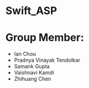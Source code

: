 # Swift_ASP
# Group Member: 
* Ian Chou
* Pradnya Vinayak Tendolkar
* Samank Gupta
* Vaishnavi Kamdi
* Zhihuang Chen
 
 
 
 
